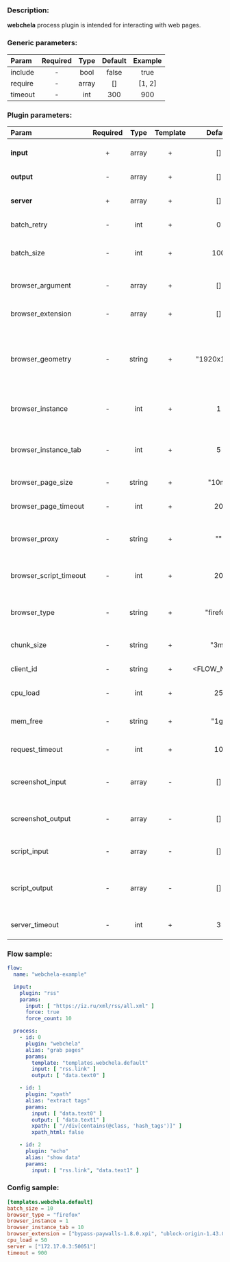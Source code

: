 ### Description:

**webchela** process plugin is intended for interacting with web pages.

### Generic parameters:

| Param   | Required | Type  | Default | Example |
|:--------|:--------:|:-----:|:-------:|:-------:|
| include |    -     | bool  |  false  |  true   |
| require |    -     | array |   []    | [1, 2]  |
| timeout |    -     |  int  |   300   |   900   |

### Plugin parameters:

| Param                  | Required |  Type  | Template |   Default   |                                        Example                                         | Description                                                      |
|:-----------------------|:--------:|:------:|:--------:|:-----------:|:--------------------------------------------------------------------------------------:|:-----------------------------------------------------------------|
| **input**              |    +     | array  |    +     |     []      |                            ["twitter.urls", "data.array0"]                             | List of [Datum](../../concept.md) fields with URLs.              |
| **output**             |    -     | array  |    +     |     []      |                             ["data.array1", "data.array2"]                             | List of target [Datum](../../concept.md) fields.                 |
| **server**             |    +     | array  |    +     |     []      |                              ["server1.example.com:8080"]                              | List of Webchela servers.                                        |
| batch_retry            |    -     |  int   |    +     |      0      |                                           3                                            | Retry failed batches.                                            |
| batch_size             |    -     |  int   |    +     |     100     |                                           9                                            | Split large amount of URLs into sized batches.                   |
| browser_argument       |    -     | array  |    +     |     []      |                                  ["disable-infobars"]                                  | List of browser arguments.                                       |
| browser_extension      |    -     | array  |    +     |     []      |                             ["bypass-paywalls-1.7.6.xpi"]                              | List of browser extensions.                                      |
| browser_geometry       |    -     | string |    +     | "1920x1080" |                                       "dynamic"                                        | Browser windows geometry (dynamic option makes window maximized. |
| browser_instance       |    -     |  int   |    +     |      1      |                                           3                                            | Maximum amount of browser instance.                              |
| browser_instance_tab   |    -     |  int   |    +     |      5      |                                           3                                            | Maximum amount of tabs per browser instance.                     |
| browser_page_size      |    -     | string |    +     |    "10m"    |                                          "3m"                                          | Maximum page size.                                               |
| browser_page_timeout   |    -     |  int   |    +     |     20      |                                           30                                           | Maximum time in seconds for page loading.                        |
| browser_proxy          |    -     | string |    +     |     ""      |                                 "http://1.2.3.4:3128"                                  | Proxy settings (http and socks are supported).                   |
| browser_script_timeout |    -     |  int   |    +     |     20      |                                           30                                           | Maximum time in seconds for script executions.                   |
| browser_type           |    -     | string |    +     |  "firefox"  |                                        "chrome"                                        | Supported browser types: firefox, chrome.                        |
| chunk_size             |    -     | string |    +     |    "3m"     |                                          "1m"                                          | Split large messages into sized chunks.                          |
| client_id              |    -     | string |    +     | <FLOW_NAME> |                                     "group1-flow1"                                     | Custom client identification.                                    |
| cpu_load               |    -     |  int   |    +     |     25      |                                           50                                           | Maximum CPU load on a server.                                    |
| mem_free               |    -     | string |    +     |    "1g"     |                                          "3g"                                          | Minimum free MEM size on a server.                               |
| request_timeout        |    -     |  int   |    +     |     10      |                                           30                                           | Server GRPC request timeout.                                     |
| screenshot_input       |    -     | array  |    -     |     []      |  [["class:super", "css:apple", "id:guid"], ["name=abc", "tag:body", "xpath://html"]]   | List of supported HTML selectors.                                |
| screenshot_output      |    -     | array  |    -     |     []      |                             ["data.array0", "data.array1"]                             | List of datums with screenshot paths.                            |
| script_input           |    -     | array  |    -     |     []      | [["scripts.clicker", "return 42;"], ["return document.documentElement.scrollHeight;"]] | List of javascript code.                                         |
| script_output          |    -     | array  |    -     |     []      |                             ["data.array2", "data.array3"]                             | List of datums with corresponding javascript code output.        |
| server_timeout         |    -     |  int   |    +     |      3      |                                           10                                           | Server connection timeout.                                       |

### Flow sample:

```yaml
flow:
  name: "webchela-example"

  input:
    plugin: "rss"
    params:
      input: [ "https://iz.ru/xml/rss/all.xml" ]
      force: true
      force_count: 10

  process:
    - id: 0
      plugin: "webchela"
      alias: "grab pages"
      params:
        template: "templates.webchela.default"
        input: [ "rss.link" ]
        output: [ "data.text0" ]

    - id: 1
      plugin: "xpath"
      alias: "extract tags"
      params:
        input: [ "data.text0" ]
        output: [ "data.text1" ]
        xpath: [ "//div[contains(@class, 'hash_tags')]" ]
        xpath_html: false

    - id: 2
      plugin: "echo"
      alias: "show data"
      params:
        input: [ "rss.link", "data.text1" ]
```

### Config sample:

```toml
[templates.webchela.default]
batch_size = 10
browser_type = "firefox"
browser_instance = 1
browser_instance_tab = 10
browser_extension = ["bypass-paywalls-1.8.0.xpi", "ublock-origin-1.43.0.xpi"]
cpu_load = 50
server = ["172.17.0.3:50051"]
timeout = 900
```


